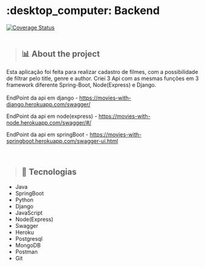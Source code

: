 <h1>:desktop_computer: Backend</h1>
<a href='https://coveralls.io/github/IgorCruzz/recrutamento-back-end?branch=master'><img src='https://coveralls.io/repos/github/IgorCruzz/recrutamento-back-end/badge.svg?branch=master' alt='Coverage Status' /></a>


</br>
 

</br>


> ## :bar_chart: About the project

Esta aplicação foi feita para realizar cadastro de filmes, com a possibilidade de filtrar pelo title, genre e author.
Criei 3 Api com as mesmas funções em 3 framework diferente Spring-Boot, Node(Express) e Django.
</br>
</br>
EndPoint da api em django - https://movies-with-django.herokuapp.com/swagger/

EndPoint da api em node(express) - https://movies-with-node.herokuapp.com/swagger/#/

EndPoint da api em springBoot - https://movies-with-springboot.herokuapp.com/swagger-ui.html

</br>

> ## :rocket: Tecnologias

- Java
- SpringBoot
- Python
- Django
- JavaScript
- Node(Express)
- Swagger
- Heroku
- Postgresql
- MongoDB
- Postman
- Git
